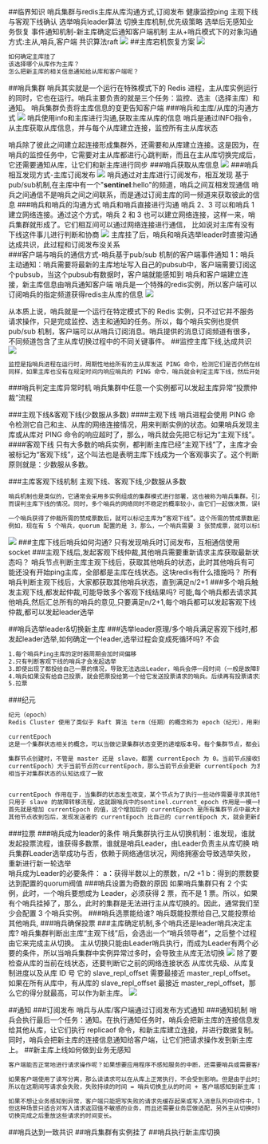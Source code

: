 ##临界知识
哨兵集群与redis主库从库沟通方式,订阅发布
健康监控ping
主观下线与客观下线确认
选举哨兵leader算法
切换主库机制,优先级策略
选举后无感知业务恢复
事件通知机制-新主库确定后通知客户端机制
主从+哨兵模式下的对象沟通方式:主从,哨兵,客户端
共识算法raft
![](.z_04_分布式_redis_04_分布式_哨兵集群_健康监控_主库宕机选举_无感知业务恢复_订阅通知_images/c96d3efb.png)
[](https://www.bilibili.com/read/cv10128941)
[](https://xie.infoq.cn/article/b1485fe1965051e35bf71b3a7)
[](https://segmentfault.com/a/1190000039766545)
##主库宕机恢复方案
![](.z_04_分布式_redis_04_分布式_哨兵集群_主库宕机选举_订阅发布_images/f7de6418.png)
```asp
如何确定主库挂了
该选择哪个从库作为主库？
怎么把新主库的相关信息通知给从库和客户端呢？
```
##哨兵集群
哨兵其实就是一个运行在特殊模式下的 Redis 进程，主从库实例运行的同时，它也在运行。哨兵主要负责的就是三个任务：监控、选主（选择主库）和通知。
哨兵集群负责将主库信息的变更告知客户端
###哨兵和主库/从库的沟通方式
![](.z_04_分布式_redis_04_分布式_哨兵集群_健康监控_主库宕机选举_无感知业务恢复_订阅通知_images/0a5863a1.png)
哨兵使用info和主库进行沟通,获取主库从库的信息
哨兵是通过INFO指令，从主库获取从库信息，并与每个从库建立连接，监控所有主从库状态

哨兵除了彼此之间建立起连接形成集群外，还需要和从库建立连接。这是因为，在哨兵的监控任务中，它需要对主从库都进行心跳判断，而且在主从库切换完成后，
它还需要通知从库，让它们和新主库进行同步
###哨兵获取从库信息
![](.z_04_分布式_redis_04_分布式_哨兵集群_健康监控_主库宕机选举_无感知业务恢复_订阅通知_images/5ca5d88a.png)
###哨兵相互发现方式-主库订阅发布
![](.z_04_分布式_redis_04_分布式_哨兵集群_健康监控_主库宕机选举_无感知业务恢复_订阅通知_images/248902d7.png)
哨兵通过对主库进行订阅发布，相互发现
基于pub/sub机制,在主库中有一个"__sentinel__:hello"的频道，哨兵之间互相发现通信
哨兵之间通信不是哨兵之间之间联系，而是通过订阅主库的同一频道来获取彼此的信息
###哨兵和哨兵的沟通方式
哨兵和哨兵直接进行沟通
哨兵 2、3 可以和哨兵 1 建立网络连接。通过这个方式，哨兵 2 和 3 也可以建立网络连接，这样一来，哨兵集群就形成了。它们相互间可以通过网络连接进行通信，
比如说对主库有没有下线这件事儿进行判断和协商
![](.z_04_分布式_redis_04_分布式_健康监控_哨兵集群_主库宕机选举_无感知业务恢复_订阅通知_images/29c4fb9f.png)
主库挂了后，哨兵和哨兵选举leader时直接沟通达成共识，此过程和订阅发布没关系  
###客户端与哨兵的通信方式-哨兵基于pub/sub 机制的客户端事件通知
1：哨兵主动通知：哨兵需要将最新的主库地址写入自己的pubsub中，客户端需要订阅这个pubsub，当这个pubsub有数据时，客户端就能感知到
哨兵和客户端建立连接，新主库信息由哨兵通知客户端
哨兵是一个特殊的redis实例，所以客户端可以订阅哨兵的指定频道获得redis主从库的信息
![](.z_04_分布式_redis_04_分布式_哨兵集群_健康监控_主库宕机选举_无感知业务恢复_订阅通知_images/96751f90.png)

从本质上说，哨兵就是一个运行在特定模式下的 Redis 实例，只不过它并不服务请求操作，只是完成监控、选主和通知的任务。所以，每个哨兵实例也提供 
pub/sub 机制，客户端可以从哨兵订阅消息。哨兵提供的消息订阅频道有很多，不同频道包含了主从库切换过程中的不同关键事件。
##监控主库下线,达成共识
![](.z_04_分布式_redis_04_分布式_健康监控_哨兵集群_主库宕机选举_无感知业务恢复_订阅通知_images/132b0755.png)
```asp
监控是指哨兵进程在运行时，周期性地给所有的主从库发送 PING 命令，检测它们是否仍然在线运行。如果从库没有在规定时间内响应哨兵的 PING 命令，哨兵就会把它标记为“下线状态”；
同样，如果主库也没有在规定时间内响应哨兵的 PING 命令，哨兵就会判定主库下线，然后开始自动切换主库的流程。
```
###哨兵判定主库异常时机
哨兵集群中任意一个实例都可以发起主库异常“投票仲裁”流程

###主观下线&客观下线(少数服从多数)
####主观下线
哨兵进程会使用 PING 命令检测它自己和主、从库的网络连接情况，用来判断实例的状态。如果哨兵发现主库或从库对 PING 命令的响应超时了，那么，哨兵就会先把它标记为“主观下线”。
####客观下线
只有大多数的哨兵实例，都判断主库已经“主观下线”了，主库才会被标记为“客观下线”，这个叫法也是表明主库下线成为一个客观事实了。这个判断原则就是：少数服从多数。

###主库客观下线机制
主观下线、客观下线,少数服从多数
```asp
哨兵机制也是类似的，它通常会采用多实例组成的集群模式进行部署，这也被称为哨兵集群。引入多个哨兵实例一起来判断，就可以避免单个哨兵因为自身网络状况不好，
而误判主库下线的情况。同时，多个哨兵的网络同时不稳定的概率较小，由它们一起做决策，误判率也能降低。

一个哨兵获得了仲裁所需的赞成票数后，就可以标记主库为“客观下线”。这个所需的赞成票数是通过哨兵配置文件中的 quorum 配置项设定的。
例如，现在有 5 个哨兵，quorum 配置的是 3，那么，一个哨兵需要 3 张赞成票，就可以标记主库为“客观下线”了。这 3 张赞成票包括哨兵自己的一张赞成票和另外两个哨兵的赞成票。
```
![](.z_04_分布式_redis_04_分布式_哨兵集群_主库宕机选举_订阅发布_images/ce2002ac.png)
###主库下线后哨兵如何沟通?
只有发现哨兵时订阅发布，互相通信使用socket
###主观下线后,发起客观下线仲裁,其他哨兵需要重新请求主库获取最新状态吗？
哨兵节点判断主库主观下线后，获取其他哨兵的状态，此时其他哨兵有可能还没有开始ping主库，全部都是主库在线状态。这块redis有什么措施吗？
所有哨兵判断主观下线后，大家都获取其他哨兵状态，直到满足n/2+1
###多个哨兵触发主观下线,都发起仲裁,可能导致多个客观下线结果吗?
可能,每个哨兵都去请求其他哨兵,然后汇总所有的哨兵的意见,只要满足n/2+1,每个哨兵都可以发起客观下线仲裁,都可以发起leader选举


##哨兵选举leader&切换新主库
###选举leader原理/多个哨兵满足客观下线时,都发起leader选举,如何确定一个leader,选举过程会变成死循环吗?
不会
```asp
1.每个哨兵Ping主库的定时器周期会加时间偏移
2.只有判断客观下线的哨兵才会发起选举
3.即使出现了都投给自己一票的情况，导致无法选出Leader，哨兵会停一段时间（一般是故障转移超时时间failover_timeout的2倍），然后再可以进行下一轮投票
4.哨兵如果没有给自己投票，就会把票投给第一个给它发送投票请求的哨兵。后续再有投票请求来，哨兵就拒接投票了。
5.拉票
```

###纪元
[](https://zhuanlan.zhihu.com/p/360239576)
```asp
纪元（epoch）
Redis Cluster 使用了类似于 Raft 算法 term（任期）的概念称为 epoch（纪元），用来给事件增加版本号。Redis 集群中的纪元主要是两种：currentEpoch 和 configEpoch。

currentEpoch
这是一个集群状态相关的概念，可以当做记录集群状态变更的递增版本号。每个集群节点，都会通过 server.cluster->currentEpoch 记录当前的 currentEpoch。

集群节点创建时，不管是 master 还是 slave，都置 currentEpoch 为 0。当前节点接收到来自其他节点的包时，如果发送者的 currentEpoch（消息头部会包含发送者的 
currentEpoch）大于当前节点的currentEpoch，那么当前节点会更新 currentEpoch 为发送者的 currentEpoch。因此，集群中所有节点的 currentEpoch 最终会达成一致，
相当于对集群状态的认知达成了一致


currentEpoch 作用在于，当集群的状态发生改变，某个节点为了执行一些动作需要寻求其他节点的同意时，就会增加 currentEpoch 的值。目前 currentEpoch 
只用于 slave 的故障转移流程，这就跟哨兵中的sentinel.current_epoch 作用是一模一样的。当 slave A 发现其所属的 master 下线时，就会试图发起故障转移流程。
首先就是增加 currentEpoch 的值，这个增加后的 currentEpoch 是所有集群节点中最大的。然后slave A 向所有节点发起拉票请求，请求其他 master 投票给自己，使自己能成为新的 master。
其他节点收到包后，发现发送者的 currentEpoch 比自己的 currentEpoch 大，就会更新自己的 currentEpoch，并在尚未投票的情况下，投票给 slave A，表示同意使其成为新的 master。

```
###拉票
###哨兵成为leader的条件
哨兵集群执行主从切换机制：谁发现，谁就发起投票流程，谁获得多数票，谁就是哨兵Leader，由Leader负责主从库切换
哨兵集群Leader选举成功与否，依赖于网络通信状况，网络拥塞会导致选举失败，重新进行新一轮选举  
哨兵成为Leader的必要条件：
a：获得半数以上的票数，n/2 +1 
b：得到的票数要达到配置的quorum阀值
###哨兵设置为奇数的原因
如果哨兵集群只有 2 个实例，此时，一个哨兵要想成为 Leader，必须获得 2 票，而不是 1 票。所以，如果有个哨兵挂掉了，那么，此时的集群是无法进行主从库切换的。因此，通常我们至少会配置 3 个哨兵实例。
###哨兵选票能给谁?
哨兵既能投票给自己,又能投票给其他哨兵,
###哨兵确保投票
###主库确定机制,多个哨兵还是leader哨兵决定主库?
哨兵集群判断出主库“主观下线”后，会选出一个“哨兵领导者”，之后整个过程由它来完成主从切换。
主从切换只能由Leader哨兵执行，而成为Leader有两个必要的条件，所以当哨兵集群中实例异常过多时，会导致主从库无法切换
![](.z_04_分布式_redis_04_分布式_哨兵集群_主库宕机选举_订阅发布_images/1c731eec.png)
除了要检查从库的当前在线状态，还要判断它之前的网络连接状态
从库优先级、从库复制进度以及从库 ID 号
它的 slave_repl_offset 需要最接近 master_repl_offset。如果在所有从库中，有从库的 slave_repl_offset 最接近 master_repl_offset，那么它的得分就最高，可以作为新主库。
![](.z_04_分布式_redis_04_分布式_哨兵集群_主库宕机选举_订阅发布_images/db171d6e.png)

##通知
###订阅发布
哨兵与从库/客户端通过订阅发布方式通知
###通知机制
哨兵会执行最后一个任务：通知。在执行通知任务时，哨兵会把新主库的连接信息发给其他从库，让它们执行 replicaof 命令，和新主库建立连接，并进行数据复制。
同时，哨兵会把新主库的连接信息通知给客户端，让它们把请求操作发到新主库上。
##新主库上线如何做到业务无感知
```asp
客户端能否正常地进行请求操作呢？如果想要应用程序不感知服务的中断，还需要哨兵或需要客户端再做些什么吗?
```
```asp
如果客户端使用了读写分离，那么读请求可以在从库上正常执行，不会受到影响。但是由于此时主库已经挂了，而且哨兵还没有选出新的主库，
所以在这期间写请求会失败，失败持续的时间 = 哨兵切换主从的时间 + 客户端感知到新主库 的时间。

如果不想让业务感知到异常，客户端只能把写失败的请求先缓存起来或写入消息队列中间件中，等哨兵切换完主从后，再把这些写请求发给新的主库，
但这种场景只适合对写入请求返回值不敏感的业务，而且还需要业务层做适配，另外主从切换时间过长，也会导致客户端或消息队列中间件缓存写请求过多，
切换完成之后重放这些请求的时间变长。
```
##哨兵达到一致共识
##哨兵集群有实例挂了
##哨兵执行新主库切换

